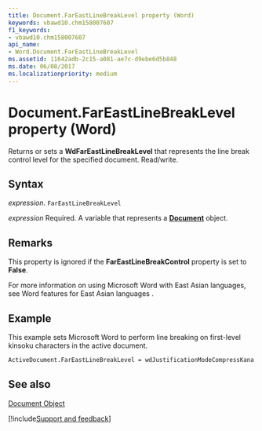 ```yaml
---
title: Document.FarEastLineBreakLevel property (Word)
keywords: vbawd10.chm158007607
f1_keywords:
- vbawd10.chm158007607
api_name:
- Word.Document.FarEastLineBreakLevel
ms.assetid: 11642adb-2c15-a081-ae7c-d9ebe6d5b848
ms.date: 06/08/2017
ms.localizationpriority: medium
---
```



# Document.FarEastLineBreakLevel property (Word)

Returns or sets a **WdFarEastLineBreakLevel** that represents the line break control level for the specified document. Read/write.


## Syntax

_expression_. `FarEastLineBreakLevel`

_expression_ Required. A variable that represents a **[Document](Word.Document.md)** object.


## Remarks

This property is ignored if the **FarEastLineBreakControl** property is set to **False**.

For more information on using Microsoft Word with East Asian languages, see Word features for East Asian languages .


## Example

This example sets Microsoft Word to perform line breaking on first-level kinsoku characters in the active document.


```vb
ActiveDocument.FarEastLineBreakLevel = wdJustificationModeCompressKana
```


## See also


[Document Object](Word.Document.md)

[!include[Support and feedback](~/includes/feedback-boilerplate.md)]